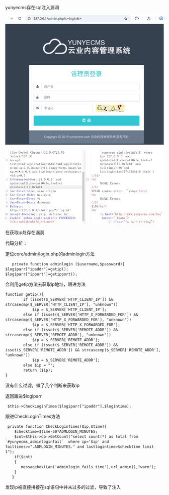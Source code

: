 yunyecms存在sql注入漏洞

![image-20250329213923097](image/image-20250329213923097.png)

![image-20250329222355696](image/image-20250329222355696.png)

在获取ip处存在漏洞

代码分析：

定位core/admin/login.php的adminlogin方法

```
   private function adminlogin ($username,$password){
$logiparr["ipaddr"]=getip();
$logiparr["ipport"]=getipport();
```

会利用getip方法去获取ip地址，跟进方法

```
function getip(){
		if (isset($_SERVER['HTTP_CLIENT_IP']) && strcasecmp($_SERVER['HTTP_CLIENT_IP'], "unknown"))
			$ip = $_SERVER['HTTP_CLIENT_IP'];
		else if (isset($_SERVER['HTTP_X_FORWARDED_FOR']) && strcasecmp($_SERVER['HTTP_X_FORWARDED_FOR'], "unknown"))
			$ip = $_SERVER['HTTP_X_FORWARDED_FOR'];
		else if (isset($_SERVER['REMOTE_ADDR']) && strcasecmp($_SERVER['REMOTE_ADDR'], "unknown"))
			$ip = $_SERVER['REMOTE_ADDR'];
		else if (isset($_SERVER['REMOTE_ADDR']) && isset($_SERVER['REMOTE_ADDR']) && strcasecmp($_SERVER['REMOTE_ADDR'], "unknown"))
			$ip = $_SERVER['REMOTE_ADDR'];
		else $ip = "";
		return ($ip);
}
```

没有什么过滤，做了几个判断来获取ip

返回跟进$logiparr

```
 $this->CheckLoginTimes($logiparr["ipaddr"],$logintime);
```

跟进CheckLoginTimes方法

```
 private function CheckLoginTimes($ip,$time){
	$checktime=$time-60*ADMLOGIN_MINUTES;
	$cnt=$this->db->GetCount("select count(*) as total from `#yunyecms_adminloginfail`  where ip='$ip' and failtimes>=".ADMLOGIN_MINUTES." and lastlogintime>$checktime limit 1");
	if($cnt)
	{
	   messagebox(Lan('adminlogin_fails_time'),url_admin(),"warn");			
	}
   }		  
```

发现ip被直接拼接在sql语句中并未过多的过滤，导致了注入

